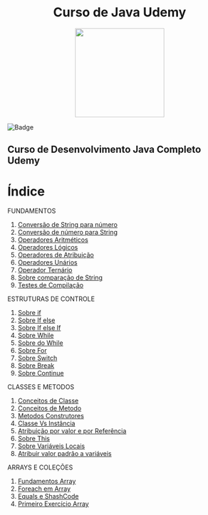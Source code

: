 <h1 align="center">Curso de Java Udemy</h1>
<div align="center"><img src=https://github.com/Fas-naWeb/CURSO-JAVA-UDEMY/blob/main/Curso_Java_Udemy/recursos/logo5.png width=200px></div>

![Badge](http://img.shields.io/static/v1?label=STATUS-DO-CURSO&message=%20CONCLUIDO&color=RED&style=for-the-badge)

<h2>Curso de Desenvolvimento Java Completo Udemy</h2>

# Índice
FUNDAMENTOS
<ol>
  <li>
    <a href="https://github.com/Fas-naWeb/CURSO-JAVA-UDEMY/blob/main/Curso_Java_Udemy/src/_01_fundamentos/_12_stringParaNumero.java">
    Conversão de String para número</a>
  </li>

  <li>
    <a href="https://github.com/Fas-naWeb/CURSO-JAVA-UDEMY/blob/main/Curso_Java_Udemy/src/_01_fundamentos/_13_numeroParaString.java">
    Conversão de número para String</a>
  </li>

  <li>
    <a href="https://github.com/Fas-naWeb/CURSO-JAVA-UDEMY/blob/main/Curso_Java_Udemy/src/_01_fundamentos/_14_operadoresAritmeticos.java">
    Operadores Aritméticos</a>
  </li>

  <li>
    <a href="https://github.com/Fas-naWeb/CURSO-JAVA-UDEMY/blob/main/Curso_Java_Udemy/src/_01_fundamentos/_15_OperadoresLogicos.java">
    Operadores Lógicos</a>
  </li>

  <li>
    <a href="https://github.com/Fas-naWeb/CURSO-JAVA-UDEMY/blob/main/Curso_Java_Udemy/src/_01_fundamentos/_16_OperadorDeAtribuicao.java">
    Operadores de Atribuição</a>
  </li>

  <li>
    <a href="https://github.com/Fas-naWeb/CURSO-JAVA-UDEMY/blob/main/Curso_Java_Udemy/src/_01_fundamentos/_17_OperadoresUnarios.java">
    Operadores Unários</a>
  </li>

  <li>
    <a href="https://github.com/Fas-naWeb/CURSO-JAVA-UDEMY/blob/main/Curso_Java_Udemy/src/_01_fundamentos/_18_OperadorTernario.java">
    Operador Ternário</a>
  </li>

  <li>
    <a href="https://github.com/Fas-naWeb/CURSO-JAVA-UDEMY/blob/main/Curso_Java_Udemy/src/_01_fundamentos/_19_ComparacoDeString.java">
    Sobre comparação de String</a>
  </li>

  <li>
    <a href="https://github.com/Fas-naWeb/CURSO-JAVA-UDEMY/blob/main/Curso_Java_Udemy/src/_01_fundamentos/_20_TesteDeCompilacao.java">
    Testes de Compilação</a>
  </li>  
</ol>


ESTRUTURAS DE CONTROLE
<ol>
  <li>
    <a href="https://github.com/Fas-naWeb/CURSO-JAVA-UDEMY/blob/main/Curso_Java_Udemy/src/_02_EstruturasDeControle/_01_EstruturaDeControleIf.java">
    Sobre if
    </a>
  </li>

  <li>
    <a href="https://github.com/Fas-naWeb/CURSO-JAVA-UDEMY/blob/main/Curso_Java_Udemy/src/_02_EstruturasDeControle/_02_EstruturaIfElse.java">
    Sobre If else
    </a>
  </li>

  <li>
    <a href="https://github.com/Fas-naWeb/CURSO-JAVA-UDEMY/blob/main/Curso_Java_Udemy/src/_02_EstruturasDeControle/_03_EstruturaIfElseIf.java">
    Sobre If else If
    </a>
  </li>

  <li>
    <a href="https://github.com/Fas-naWeb/CURSO-JAVA-UDEMY/blob/main/Curso_Java_Udemy/src/_02_EstruturasDeControle/_04_EstruturaWhile.java">
    Sobre While
    </a>
  </li>

  <li>
    <a href="https://github.com/Fas-naWeb/CURSO-JAVA-UDEMY/blob/main/Curso_Java_Udemy/src/_02_EstruturasDeControle/_05_EstruturaDoWhile.java">
    Sobre do While
    </a>
  </li>

  <li>
    <a href="https://github.com/Fas-naWeb/CURSO-JAVA-UDEMY/blob/main/Curso_Java_Udemy/src/_02_EstruturasDeControle/_06_EstruturaFor.java">
    Sobre For 
    </a>
  </li>

  <li>
    <a href="https://github.com/Fas-naWeb/CURSO-JAVA-UDEMY/blob/main/Curso_Java_Udemy/src/_02_EstruturasDeControle/_07_EstruturaSwitch.java">
    Sobre Switch
    </a>
  </li>

  <li>
    <a href="https://github.com/Fas-naWeb/CURSO-JAVA-UDEMY/blob/main/Curso_Java_Udemy/src/_02_EstruturasDeControle/_08_SwitchComBreak.java">
    Sobre Break
    </a>
  </li>

  <li>
    <a href="https://github.com/Fas-naWeb/CURSO-JAVA-UDEMY/blob/main/Curso_Java_Udemy/src/_02_EstruturasDeControle/_09_Continue.java">
    Sobre Continue
    </a>
  </li>  
</ol>

CLASSES E METODOS
<ol>
  <li>
    <a href="https://github.com/Fas-naWeb/CURSO-JAVA-UDEMY/blob/main/Curso_Java_Udemy/src/_03_classesEMetodos/_01_ConceitoDeClasse.java">
    Conceitos de Classe
    </a>
  </li>

  <li>
    <a href="https://github.com/Fas-naWeb/CURSO-JAVA-UDEMY/blob/main/Curso_Java_Udemy/src/_03_classesEMetodos/_02_ConceitoDeMetodos.java">
    Conceitos de Metodo
    </a>
  </li>

  <li>
    <a href="https://github.com/Fas-naWeb/CURSO-JAVA-UDEMY/blob/main/Curso_Java_Udemy/src/_03_classesEMetodos/_03_MetodosConstrutores.java">
    Metodos Construtores
    </a>
  </li>

  <li>
    <a href="https://github.com/Fas-naWeb/CURSO-JAVA-UDEMY/blob/main/Curso_Java_Udemy/src/_03_classesEMetodos/_04_MembroClasseVsDeInstancia.java">
    Classe Vs Instância
    </a>
  </li>

  <li>
    <a href="https://github.com/Fas-naWeb/CURSO-JAVA-UDEMY/blob/main/Curso_Java_Udemy/src/_03_classesEMetodos/_05_AtribuicaoPorValorEReferencia.java">
    Atribuição por valor e por Referência
    </a>
  </li>

  <li>
    <a href="https://github.com/Fas-naWeb/CURSO-JAVA-UDEMY/blob/main/Curso_Java_Udemy/src/_03_classesEMetodos/_06_SobreThis.java">
    Sobre This
    </a>
  </li>

  <li>
    <a href="https://github.com/Fas-naWeb/CURSO-JAVA-UDEMY/blob/main/Curso_Java_Udemy/src/_03_classesEMetodos/_07_VariaveisLocais.java">
    Sobre Variáveis Locais
    </a>
  </li>

  <li>
    <a href="https://github.com/Fas-naWeb/CURSO-JAVA-UDEMY/blob/main/Curso_Java_Udemy/src/_03_classesEMetodos/_08_ValorPadraoVariavel.java">
    Atribuir valor padrão a variáveis
    </a>
  </li>  
</ol>

ARRAYS E COLEÇÕES
<ol>
  <li>
    <a href="https://github.com/Fas-naWeb/CURSO-JAVA-UDEMY/blob/main/Curso_Java_Udemy/src/_04_arrayEcollections/_01_SobreArrays.java">
    Fundamentos Array
    </a>
  </li>

  <li>
    <a href="https://github.com/Fas-naWeb/CURSO-JAVA-UDEMY/blob/main/Curso_Java_Udemy/src/_04_arrayEcollections/_02_VarrendoUmArrayForeach.java">
    Foreach em Array
    </a>
  </li>

  <li>
    <a href="https://github.com/Fas-naWeb/CURSO-JAVA-UDEMY/blob/main/Curso_Java_Udemy/src/_04_arrayEcollections/_03_EqualsEhashcode.java">
    Equals e ShashCode
    </a>
  </li>

  <li>
    <a href="https://github.com/Fas-naWeb/CURSO-JAVA-UDEMY/blob/main/Curso_Java_Udemy/src/_04_arrayEcollections/_04_PrimeiroExercicio.java ">
    Primeiro Exercício Array
    </a>
  </li>
</ol>
